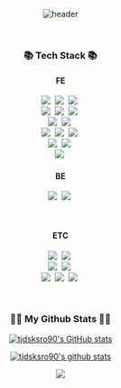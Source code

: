 <div align="center">
  
  ![header](https://capsule-render.vercel.app/api?type=slice&color=gradient&height=160&section=header&text=Welcome%20&fontAlign=50&fontAlignY=70&fontSize=90)
</div>
<br>
<h3 align="center">📚 Tech Stack 📚</h3>
<h4 align="center">FE</h4>
<p align="center">
  <img src="https://img.shields.io/badge/HTML5-E34F26?style=flat-square&logo=html5&logoColor=white"/></a>&nbsp 
  <img src="https://img.shields.io/badge/CSS-1572B6?style=flat-square&logo=css3&logoColor=white"/></a>&nbsp 
  <img src="https://img.shields.io/badge/SCSS-CC6699?style=flat-square&logo=sass&logoColor=white"/></a>&nbsp 
  <br>
  <img src="https://img.shields.io/badge/Javascript-ffb13b?style=flat-square&logo=javascript&logoColor=white"/></a>&nbsp 
  <img src="https://img.shields.io/badge/JQuery-0769AD?style=flat-square&logo=jquery&logoColor=white"/></a>&nbsp 
  <img src="https://img.shields.io/badge/Typescript-3178C6?style=flat-square&logo=typescript&logoColor=white"/></a>&nbsp 
  <br>
  <img src="https://img.shields.io/badge/CSS Modules-000000?style=flat-square&logo=cssmodules&logoColor=white"/></a>&nbsp 
  <img src="https://img.shields.io/badge/Tailwind CSS-06B6D4?style=flat-square&logo=tailwindcss&logoColor=white"/></a>&nbsp 
  <br>
  <img src="https://img.shields.io/badge/React-61DAFB?style=flat-square&logo=react&logoColor=white"/></a>&nbsp 
  <img src="https://img.shields.io/badge/Redux-764ABC?style=flat-square&logo=redux&logoColor=white"/></a>&nbsp 
  <img src="https://img.shields.io/badge/React Query-FF4154?style=flat-square&logo=reactquery&logoColor=white"/></a>&nbsp 
  <br>
  <img src="https://img.shields.io/badge/Vue-4FC08D?style=flat-square&logo=vuedotjs&logoColor=white"/></a>&nbsp 
  <img src="https://img.shields.io/badge/Vuetify-1867C0?style=flat-square&logo=vuetify&logoColor=white"/></a>&nbsp 
  <br>
  <img src="https://img.shields.io/badge/Angular-0F0F11?style=flat-square&logo=angular&logoColor=white"/></a>&nbsp 
</p>
<h4 align="center">BE</h4>
<p align="center">
  <img src="https://img.shields.io/badge/Mysql-E6B91E?style=flat-square&logo=MySql&logoColor=white"/></a>&nbsp 
  <img src="https://img.shields.io/badge/Node.js-339933?style=flat-square&logo=Node.js&logoColor=white"/></a>&nbsp 
</p>
<br>
<h4 align="center">ETC</h4>
<p align="center">
  <img src="https://img.shields.io/badge/Git-F05032?style=flat-square&logo=git&logoColor=white"/></a>&nbsp 
  <img src="https://img.shields.io/badge/Sourcetree-0052CC?style=flat-square&logo=sourcetree&logoColor=white"/></a>&nbsp 
  <br>
  <img src="https://img.shields.io/badge/Slack-4A154B?style=flat-square&logo=slack&logoColor=white"/></a>&nbsp 
  <img src="https://img.shields.io/badge/Notion-000000?style=flat-square&logo=notion&logoColor=white"/></a>&nbsp 
  <br>
  <img src="https://img.shields.io/badge/Atlassian-0052CC?style=flat-square&logo=atlassian&logoColor=white"/></a>&nbsp 
  <img src="https://img.shields.io/badge/Jira Software-0052CC?style=flat-square&logo=jirasoftware&logoColor=white"/></a>&nbsp 
  <img src="https://img.shields.io/badge/Jira-0052CC?style=flat-square&logo=jira&logoColor=white"/></a>&nbsp 
</p>
<br>
<!-- <h3 align="center">🌈 Follow Me 🌈</h3>
<p align="center">
  <a href="https://gmrdlsrkswnl.tistory.com/"><img src="https://img.shields.io/badge/Tistory-000000?style=flat-square&logo=Tistory&logoColor=white&link=https://gmrdlsrkswnl.tistory.com/"/></a>&nbsp
  <a href="mailto:tjdsksro90@gmail.com"><img src="https://img.shields.io/badge/Gmail-d14836?style=flat-square&logo=Gmail&logoColor=white&link=tjdsksro90@gmail.com"/></a>
</p>
<br> -->

<h3 align="center">👩‍💻 My Github Stats 👩‍💻</h3>
<div align="center">

  [![tjdsksro90's GitHub stats](https://github-readme-stats.vercel.app/api?username=tjdsksro90&hide_title=true&show_icons=true&disable_animations=true&theme=vue)](https://github.com/tjdsksro90)
  
[![tjdsksro90's github stats](https://github-readme-stats.vercel.app/api/top-langs/?username=tjdsksro90&hide_title=true&show_icons=true&hide_border=true&theme=vue&icon_color=004386&layout=compact)](https://github.com/tjdsksro90)
  <!-- [![tjdsksro90's GitHub stats](https://github-readme-stats.vercel.app/api?username=tjdsksro90&hide_title=true&show_icons=true&include_all_commits=true&disable_animations=true&theme=vue)](https://github.com/tjdsksro90/github-readme-stats) -->
</div>

<p align="center">
  <a href="https://hits.seeyoufarm.com"><img src="https://hits.seeyoufarm.com/api/count/incr/badge.svg?url=https%3A%2F%2Fgithub.com%2Fhyeinisfree&count_bg=%2341B883&title_bg=%23CDC2C2&icon=github.svg&icon_color=%23E7E7E7&title=hits&edge_flat=false"/></a>
</p>
